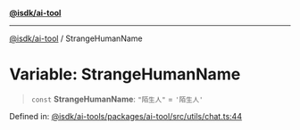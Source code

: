 [**@isdk/ai-tool**](../README.md)

***

[@isdk/ai-tool](../globals.md) / StrangeHumanName

# Variable: StrangeHumanName

> `const` **StrangeHumanName**: `"陌生人"` = `'陌生人'`

Defined in: [@isdk/ai-tools/packages/ai-tool/src/utils/chat.ts:44](https://github.com/isdk/ai-tool.js/blob/fb1809b53cc75a30928176c26910792b6b8a96e1/src/utils/chat.ts#L44)
